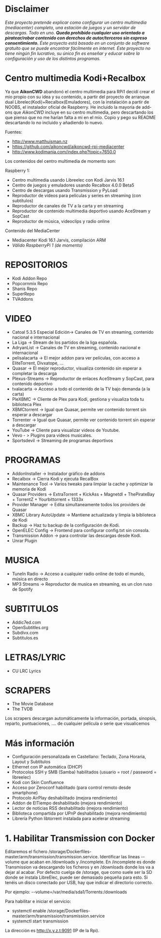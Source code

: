 
# Disclaimer

*Este proyecto pretende explicar como configurar un centro multimedia (mediacenter) completo, una estación de juegos y un servidor de descargas. Todo en uno. __Queda prohibido cualquier uso orientado a piratear/robar contenido con derechos de autor/terceros sin expreso consentimiento.__ Éste proyecto está basado en un conjunto de software gratuito que se puede encontrar fácilmente en internet. Éste proyecto no tiene ningún fin lucrativo, su único fin es enseñar y educar sobre la configuración y uso de los distintos programas.*

# Centro multimedia Kodi+Recalbox

Ya que **AikonCWD** abandonó el centro multimedia para RPi1 decidí crear el mio propio con su idea y su contenido, a partir del proyecto de arranque dual Librelec(Kodi)+Recalbox(Emuladores), con la instalación a partir de NOOBS, el instalador oficial de Raspberry. He incluido la mayoría de add-ons que *AikonCWD* incluye en su centro multimedia, pero descartando los que pienso que no me harían falta a mi en el mío. Copio y pego  su README descartando lo no incluido y añadiendo lo nuevo.

Fuentes:

* http://www.matthuisman.nz
* https://github.com/aikoncwd/aikoncwd-rpi-mediacenter
* http://www.kodimania.com/index.php?topic=7650.0

Los contenidos del centro multimedia de momento son:

Raspberry 1:

* Centro multimedia usando Libreelec con Kodi Jarvis 16.1
* Centro de juegos y emuladores usando Recalbox 4.0.0 Beta5
* Centro de descargas usando Transmission y PyLoad
* Reproductor de vídeos para películas y series en streaming (con subtítulos)
* Reproductor de canales de TV a la carta y en streaming
* Reproductor de contenido multimedia deportivo usando AceStream y SopCast
* Reproductor de música, videoclips y radio online


Contenido del MediaCenter

* Mediacenter Kodi 16.1 Jarvis, compilación ARM
* *Válido RaspberryPi 1 (de momento)*

# REPOSITORIOS

* Kodi Addon Repo
* Popcornmix Repo
* Shanis Repo
* SuperRepo
* TVAddons

# VIDEO

* Catoal 5.3.5 Especial Edición-> Canales de TV en streaming, contenido nacional e internacional
* La Liga -> Stream de los partidos de la liga española.
* AdryanList -> Canales de TV en streaming, contenido nacional e internacional
* pelisalacarta -> El mejor addon para ver películas, con acceso a EliteTorrent, Divxatope, ...
* Quasar -> El mejor reproductor, visualiza contenido sin esperar a completar la descarga
* Plexus-Streams -> Reproductor de enlaces AceStream y SopCast, para contenido deportivo
* tvalacarta -> Acceso a todo el contenido de la TV bajo demanda (a la carta)
* PleXBMC -> Cliente de Plex para Kodi, gestiona y visualiza toda tu biblioteca Plex
* XBMCtorrent -> Igual que Quasar, permite ver contenido torrent sin esperar a descargar
* Torrenter -> Igual que Quasar, permite ver contenido torrent sin esperar a descargar
* YouTube -> Cliente para visualizar videos de Youtube.
* Vevo - > Plugins para videos musicales.
* Sportsdevil -> Streaming de programas deportivos

# PROGRAMAS

* AddonInstaller -> Instalador gráfico de addons
* Recalbox -> Cierra Kodi y ejecuta RecalBox
* Maintenance Tool -> Varios tweaks para limpiar la cache y optimizar la memoria de Kodi
* Quasar Providers -> ExtraTorrent + KickAss + Magnetdl + ThePirateBay + TorrentZ + Yourbittorrent + 1333x
* Provider Manager -> Edita simultaneamente todos los providers de Quasar
* XBMC Library AutoUpdate -> Mantiene actualizada y limpia la biblioteca de Kodi
* Backup -> Haz tu backup de la configuración de Kodi.
* OpenELEC Config -> Frontend para configurar config.txt sin consola.
* Transmission Addon -> para controlar las descargas desde Kodi.
* Unrar Plugin

# MUSICA

* TuneIn Radio -> Acceso a cualquier radio online de todo el mundo, música en directo
* MP3 Streams -> Reproductor de musica en streaming, es un clon ruso de Spotify

# SUBTITULOS

* Addic7ed.com
* OpenSubtitles.org
* Subdivx.com
* Subtitulos.es

# LETRAS/LYRIC

* CU LRC Lyrics

# SCRAPERS

* The Movie Database
* The TVDB

Los scrapers descargan automáticamente la información, portada, sinopsis, reparto, puntuaciones, .... de cualquier película o serie que visualicemos

# Más información

* Configuración personalizada en Castellano: Teclado, Zona Horaria, Layout y Subtítulos
* Ethernet con IP automática (DHCP)
* Protocolos SSH y SMB (Samba) habilitados (usuario = root / password = libreelec)
* Kodi con Skin Confluence
* Acceso por Zeroconf habilitado (para control remoto desde smartphone)
* Protocolo AirPlay deshabilitado (mejora rendimiento)
* Addon de ElTiempo deshabilitado (mejora rendimiento)
* Lector de noticias RSS deshabilitado (mejora rendimiento)
* Biblioteca compartida por UPnP deshabilitado (mejora rendimiento)
* Librería Python libtorrent instalada para acelerar streaming

# 1. Habilitar Transmission con Docker

Editaremos el fichero /storage/Dockerfiles-master/arm/transmission/transmission.service. Identificar las líneas --volume que acaban en /downloads y /incomplete. En /incomplete es donde Transmission va descargando los ficheros y en /downloads donde los va a dejar al acabar. Por defecto cuelga de /storage, que como suele ser la SD donde se instala LibreElec, puede ser demasiado pequeña para esto. Si tenéis un disco conectado por USB, hay que indicar el directorio correcto. 

Por ejemplo:
--volume=/var/media/sda1/Torrents:/downloads

Para habilitar e iniciar el servicio:

* systemctl enable /storage/Dockerfiles-master/arm/transmission/transmission.service
* systemctl start transmission

La dirección es http://x.y.z.t:9091 (IP de la Rpi).
